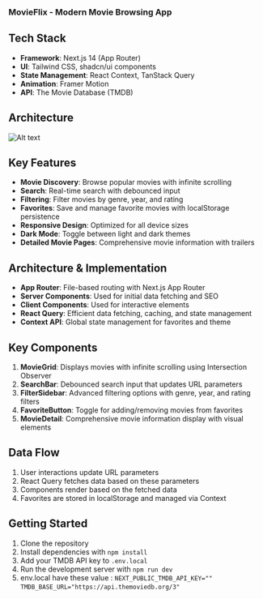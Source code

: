 ### MovieFlix - Modern Movie Browsing App

## Tech Stack

- **Framework**: Next.js 14 (App Router)
- **UI**: Tailwind CSS, shadcn/ui components
- **State Management**: React Context, TanStack Query
- **Animation**: Framer Motion
- **API**: The Movie Database (TMDB)


## Architecture

![Alt text](https://jgxzlyexzm.ufs.sh/f/tKKL1YC9XfJ4ZFbUPjNxfrZ6htzRlb2pImgv3VAC89Kj5UNi)

## Key Features

- **Movie Discovery**: Browse popular movies with infinite scrolling
- **Search**: Real-time search with debounced input
- **Filtering**: Filter movies by genre, year, and rating
- **Favorites**: Save and manage favorite movies with localStorage persistence
- **Responsive Design**: Optimized for all device sizes
- **Dark Mode**: Toggle between light and dark themes
- **Detailed Movie Pages**: Comprehensive movie information with trailers


## Architecture & Implementation

- **App Router**: File-based routing with Next.js App Router
- **Server Components**: Used for initial data fetching and SEO
- **Client Components**: Used for interactive elements
- **React Query**: Efficient data fetching, caching, and state management
- **Context API**: Global state management for favorites and theme


## Key Components

1. **MovieGrid**: Displays movies with infinite scrolling using Intersection Observer
2. **SearchBar**: Debounced search input that updates URL parameters
3. **FilterSidebar**: Advanced filtering options with genre, year, and rating filters
4. **FavoriteButton**: Toggle for adding/removing movies from favorites
5. **MovieDetail**: Comprehensive movie information display with visual elements


## Data Flow

1. User interactions update URL parameters
2. React Query fetches data based on these parameters
3. Components render based on the fetched data
4. Favorites are stored in localStorage and managed via Context


## Getting Started

1. Clone the repository
2. Install dependencies with `npm install`
3. Add your TMDB API key to `.env.local`
4. Run the development server with `npm run dev`
5. env.local have these value : `NEXT_PUBLIC_TMDB_API_KEY=""`
                                `TMDB_BASE_URL="https://api.themoviedb.org/3"`
